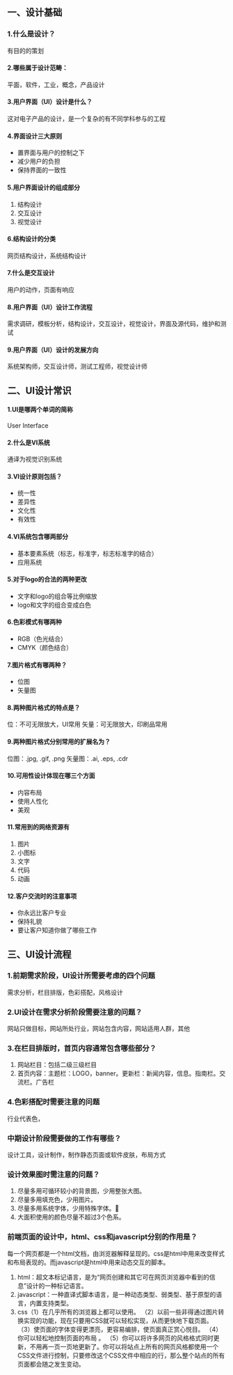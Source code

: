 ## 一、设计基础

### 1.什么是设计？
有目的的策划
#### 2.哪些属于设计范畴：
平面，软件，工业，概念，产品设计
#### 3.用户界面（UI）设计是什么？
这对电子产品的设计，是一个复杂的有不同学科参与的工程
#### 4.界面设计三大原则
* 置界面与用户的控制之下
* 减少用户的负担
* 保持界面的一致性

#### 5.用户界面设计的组成部分
1. 结构设计
2. 交互设计
3. 视觉设计

#### 6.结构设计的分类
网页结构设计，系统结构设计
#### 7.什么是交互设计
用户的动作，页面有响应
#### 8.用户界面（UI）设计工作流程
需求调研，模板分析，结构设计，交互设计，视觉设计，界面及源代码，维护和测试
#### 9.用户界面（UI）设计的发展方向
系统架构师，交互设计师，测试工程师，视觉设计师
## 二、UI设计常识

#### 1.UI是哪两个单词的简称
User Interface
#### 2.什么是VI系统
通译为视觉识别系统
#### 3.VI设计原则包括？
* 统一性
* 差异性 
* 文化性
* 有效性

#### 4.VI系统包含哪两部分
* 基本要素系统（标志，标准字，标志标准字的结合）
* 应用系统

#### 5.对于logo的合法的两种更改
* 文字和logo的组合等比例缩放 
* logo和文字的组合变成白色

#### 6.色彩模式有哪两种
* RGB（色光结合）
* CMYK（颜色结合）

#### 7.图片格式有哪两种？
* 位图
* 矢量图

#### 8.两种图片格式的特点是？
位：不可无限放大，UI常用
矢量：可无限放大，印刷品常用
#### 9.两种图片格式分别常用的扩展名为？
位图：.jpg, .gif, .png
矢量图：.ai, .eps, .cdr 
#### 10.可用性设计体现在哪三个方面
* 内容布局
* 使用人性化
* 美观

#### 11.常用到的网络资源有
1. 图片
2. 小图标
3. 文字
4. 代码
5. 动画

#### 12.客户交流时的注意事项
* 你永远比客户专业
* 保持礼貌
* 要让客户知道你做了哪些工作

## 三、UI设计流程

### 1.前期需求阶段，UI设计所需要考虑的四个问题
需求分析，栏目排版，色彩搭配，风格设计
### 2.UI设计在需求分析阶段需要注意的问题？
网站只做目标，网站所处行业，网站包含内容，网站适用人群，其他
### 3.在栏目排版时，首页内容通常包含哪些部分？
1. 网站栏目：包括二级三级栏目
2. 首页内容：主题栏：LOGO，banner。更新栏：新闻内容，信息。指南栏。交流栏。广告栏

### 4.色彩搭配时需要注意的问题
行业代表色，
### 中期设计阶段需要做的工作有哪些？
设计工具，设计制作，制作静态页面或软件皮肤，布局方式
### 设计效果图时需注意的问题？
1. 尽量多用可循环较小的背景图，少用整张大图。
2. 尽量多用填充色，少用图片。
3. 尽量多用系统字体，少用特殊字体。           
4. 大面积使用的颜色尽量不超过3个色系。

### 前端页面的设计中，html、css和javascript分别的作用是？
每一个网页都是一个html文档，由浏览器解释呈现的。css是html中用来改变样式和布局表现的。而javascript是html中用来动态交互的脚本。

1. html：超文本标记语言，是为“网页创建和其它可在网页浏览器中看到的信息”设计的一种标记语言。
2. javascript：一种直译式脚本语言，是一种动态类型、弱类型、基于原型的语言，内置支持类型。
3. css（1）在几乎所有的浏览器上都可以使用。 
  （2）以前一些非得通过图片转换实现的功能，现在只要用CSS就可以轻松实现，从而更快地下载页面。 
  （3）使页面的字体变得更漂亮，更容易编排，使页面真正赏心悦目。
  （4）你可以轻松地控制页面的布局 。 
  （5）你可以将许多网页的风格格式同时更新，不用再一页一页地更新了。你可以将站点上所有的网页风格都使用一个CSS文件进行控制，只要修改这个CSS文件中相应的行，那么整个站点的所有页面都会随之发生变动。
